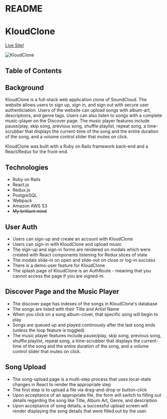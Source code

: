 # README

# KloudClone

[Live Site!](https://kloudclone.herokuapp.com/#/)

![KloudClone](https://user-images.githubusercontent.com/74939594/112639842-1a34ec00-8e17-11eb-8b58-84cdd8270feb.png)

## Table of Contents


## Background
KloudClone is a full-stack web application clone of SoundCloud. The website allows users to sign up, sign in, and sign out with secure user authenticiation. Users of the website can upload songs with album-art, descriptions, and genre tags. Users can also listen to songs with a complete music-player on the Discover page. The music player features include pause/play, skip song, previous song, shuffle playlist, repeat song, a time-scrubber that displays the current-time of the song and the entire duration of the song, and a volume control slider that mutes on click. 

KloudClone was built with a Ruby on Rails framework back-end and a React/Redux for the front-end. 

## Technologies

* Ruby on Rails
* React.js
* Redux.js
* PostgreSQL
* Webpack
* Amazon AWS S3
* ~~My brilliant mind~~


## User Auth

* Users can sign-up and create an account with KloudClone
* Users can sign-in with KloudClone and upload music
* The sign-up and sign-in forms are rendered on modals which were created with React components listening for Redux slices of state
* The modals slide-in on open and slide-out on close or log-in success
* There is a demo-user feature for KloudClone
* The splash page of KloudClone is an AuthRoute - meaning that you cannot access the page if you are signed-in.

## Discover Page and the Music Player

* The discover page has indexes of the songs in KloudClone's database
* The songs are listed with their Title and Artist Name
* When you click on a song album-cover, that specific song will begin to play
* Songs are queued up and played continously after the last song ends (unless the loop feature is toggled)
* The music player features include pause/play, skip song, previous song, shuffle playlist, repeat song, a time-scrubber that displays the current-time of the song and the entire duration of the song, and a volume control slider that mutes on click. 

## Song Upload

* The song-upload page is a multi-step process that uses local-state changes in React to render the appropriate step
* The first step is to upload a file via drag-and-drop or button-click
* Upon acceptance of an appropriate file, the form will switch to filling out details regarding the song like Title, Album Art, Genre, and description
* Upon acceptance of song details, a successful upload screen will render displaying the song details that were filled out by the user.


